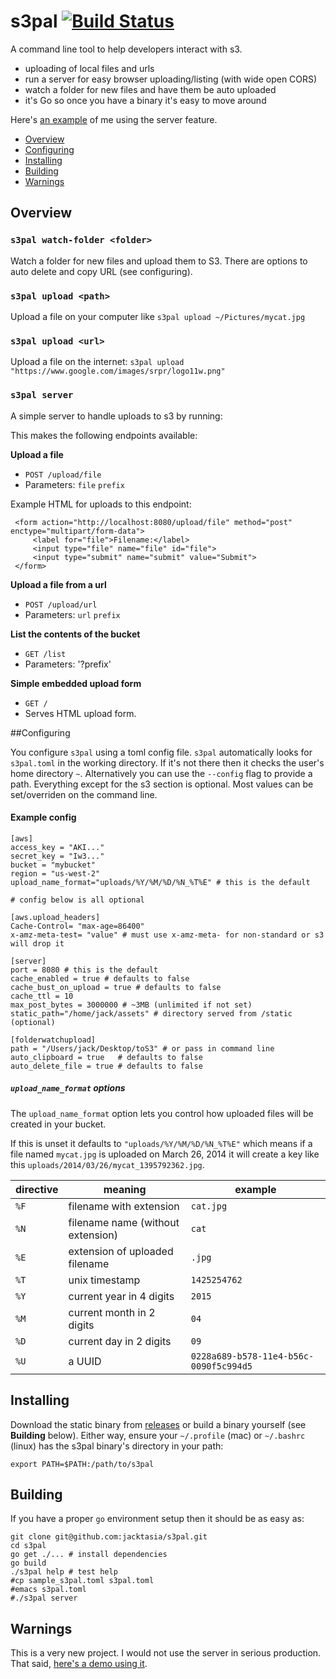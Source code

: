 s3pal [![Build Status](https://travis-ci.org/jacktasia/s3pal.svg?branch=master)](https://travis-ci.org/jacktasia/s3pal)
========


A command line tool to help developers interact with s3.

* uploading of local files and urls
* run a server for easy browser uploading/listing (with wide open CORS)
* watch a folder for new files and have them be auto uploaded
* it's Go so once you have a binary it's easy to move around

Here's [an example](http://jackangers.com/imgix-wall) of me using the server feature.

* [Overview](#overview)
* [Configuring](#configuring)
* [Installing](#installing)
* [Building](#building)
* [Warnings](#warnings)


<a name="overview"></a>
## Overview


### `s3pal watch-folder <folder>`

Watch a folder for new files and upload them to S3. There are options to auto delete and copy URL (see configuring).

### `s3pal upload <path>`

Upload a file on your computer like `s3pal upload ~/Pictures/mycat.jpg`

### `s3pal upload <url>`

Upload a file on the internet: `s3pal upload "https://www.google.com/images/srpr/logo11w.png"`

### `s3pal server`

A simple server to handle uploads to s3 by running:

This makes the following endpoints available:

**Upload a file**
* `POST /upload/file`
* Parameters: `file` `prefix`

Example HTML for uploads to this endpoint:

	 <form action="http://localhost:8080/upload/file" method="post" enctype="multipart/form-data">
		 <label for="file">Filename:</label>
		 <input type="file" name="file" id="file">
		 <input type="submit" name="submit" value="Submit">
	 </form>

**Upload a file from a url**
* `POST /upload/url`
* Parameters: `url` `prefix`

**List the contents of the bucket**
* `GET /list`
* Parameters: '?prefix'

**Simple embedded upload form**
* `GET /`
* Serves HTML upload form.



<a name="configuring"></a>
##Configuring

You configure `s3pal` using a toml config file. `s3pal` automatically looks for `s3pal.toml` in the working directory. If it's not there then it checks the user's home directory `~`. Alternatively you can use the `--config` flag to provide a path. Everything except for the s3 section is optional. Most values can be set/overriden on the command line.

#### Example config
	[aws]
	access_key = "AKI..."
	secret_key = "Iw3..."
	bucket = "mybucket"
	region = "us-west-2"
	upload_name_format="uploads/%Y/%M/%D/%N_%T%E" # this is the default

	# config below is all optional

	[aws.upload_headers]
	Cache-Control= "max-age=86400"
	x-amz-meta-test= "value" # must use x-amz-meta- for non-standard or s3 will drop it

	[server]
	port = 8080 # this is the default
	cache_enabled = true # defaults to false
	cache_bust_on_upload = true # defaults to false
	cache_ttl = 10
	max_post_bytes = 3000000 # ~3MB (unlimited if not set)
	static_path="/home/jack/assets" # directory served from /static (optional)

	[folderwatchupload]
	path = "/Users/jack/Desktop/toS3" # or pass in command line
	auto_clipboard = true   # defaults to false
	auto_delete_file = true # defaults to false

##### `upload_name_format` options

The `upload_name_format` option lets you control how uploaded files will be created in your bucket.

If this is unset it defaults to `"uploads/%Y/%M/%D/%N_%T%E"` which means if a file named `mycat.jpg` is uploaded on March 26, 2014 it will create a key like this `uploads/2014/03/26/mycat_1395792362.jpg`.

| directive   | meaning  | example  |
|---|---|---|
| `%F` | filename with extension | `cat.jpg` |
| `%N` | filename name (without extension) | `cat` |
| `%E` | extension of uploaded filename  | `.jpg` |
|`%T` | unix timestamp | `1425254762` |
|`%Y` | current year in 4 digits | `2015` |
|`%M` | current month in 2 digits | `04` |
|`%D` | current day in 2 digits | `09` |
|`%U` | a UUID | `0228a689-b578-11e4-b56c-0090f5c994d5` |

<a name="installing"></a>
## Installing

Download the static binary from [releases](https://github.com/jacktasia/s3pal/releases) or build a binary yourself (see **Building** below). Either way, ensure your `~/.profile` (mac) or `~/.bashrc` (linux) has the s3pal binary's directory in your path:

    export PATH=$PATH:/path/to/s3pal


<a name="building"></a>
## Building

If you have a proper `go` environment setup then it should be as easy as:

    git clone git@github.com:jacktasia/s3pal.git
    cd s3pal
	go get ./... # install dependencies
	go build
	./s3pal help # test help
	#cp sample_s3pal.toml s3pal.toml
	#emacs s3pal.toml
	#./s3pal server

<a name="warnings"></a>
## Warnings

This is a very new project. I would not use the server in serious production. That said, [here's a demo using it](http://jackangers.com/imgix-wall).
